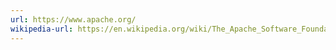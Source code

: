 ```yaml
---
url: https://www.apache.org/
wikipedia-url: https://en.wikipedia.org/wiki/The_Apache_Software_Foundation
---
```


